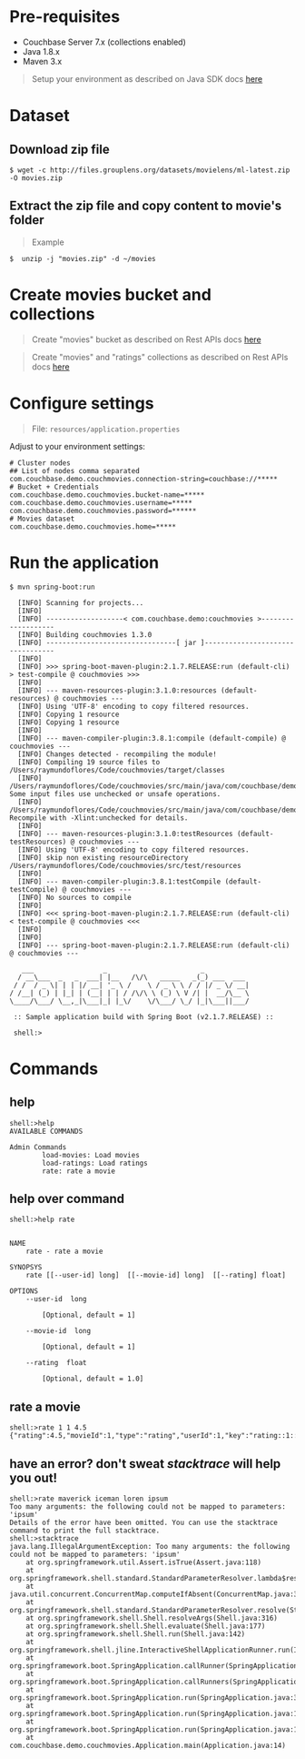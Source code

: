 # Pre-requisites

- Couchbase Server 7.x (collections enabled)
- Java 1.8.x
- Maven 3.x

> Setup your environment as described on Java SDK docs [here](https://docs.couchbase.com/java-sdk/current/hello-world/start-using-sdk.html)
# Dataset

## Download zip file
```
$ wget -c http://files.grouplens.org/datasets/movielens/ml-latest.zip -O movies.zip
```

## Extract the zip file and copy content to movie's folder

> Example
```
$  unzip -j "movies.zip" -d ~/movies
``` 

# Create movies bucket and collections 

> Create "movies" bucket as described on Rest APIs docs [here](https://docs.couchbase.com/server/current/rest-api/rest-bucket-create.html)

> Create "movies" and "ratings" collections as described on Rest APIs docs [here](https://docs.couchbase.com/server/current/developer-preview/collections/manage-collections-with-rest.html) 

# Configure settings
 
 > File: `resources/application.properties`

Adjust to your environment settings: 
```
# Cluster nodes
## List of nodes comma separated
com.couchbase.demo.couchmovies.connection-string=couchbase://*****
# Bucket + Credentials
com.couchbase.demo.couchmovies.bucket-name=*****
com.couchbase.demo.couchmovies.username=*****
com.couchbase.demo.couchmovies.password=******
# Movies dataset
com.couchbase.demo.couchmovies.home=*****
```

# Run the application

```
$ mvn spring-boot:run
  
  [INFO] Scanning for projects...
  [INFO]
  [INFO] -------------------< com.couchbase.demo:couchmovies >-------------------
  [INFO] Building couchmovies 1.3.0
  [INFO] --------------------------------[ jar ]---------------------------------
  [INFO]
  [INFO] >>> spring-boot-maven-plugin:2.1.7.RELEASE:run (default-cli) > test-compile @ couchmovies >>>
  [INFO]
  [INFO] --- maven-resources-plugin:3.1.0:resources (default-resources) @ couchmovies ---
  [INFO] Using 'UTF-8' encoding to copy filtered resources.
  [INFO] Copying 1 resource
  [INFO] Copying 1 resource
  [INFO]
  [INFO] --- maven-compiler-plugin:3.8.1:compile (default-compile) @ couchmovies ---
  [INFO] Changes detected - recompiling the module!
  [INFO] Compiling 19 source files to /Users/raymundoflores/Code/couchmovies/target/classes
  [INFO] /Users/raymundoflores/Code/couchmovies/src/main/java/com/couchbase/demo/couchmovies/data/SDKAsyncRepo.java: Some input files use unchecked or unsafe operations.
  [INFO] /Users/raymundoflores/Code/couchmovies/src/main/java/com/couchbase/demo/couchmovies/data/SDKAsyncRepo.java: Recompile with -Xlint:unchecked for details.
  [INFO]
  [INFO] --- maven-resources-plugin:3.1.0:testResources (default-testResources) @ couchmovies ---
  [INFO] Using 'UTF-8' encoding to copy filtered resources.
  [INFO] skip non existing resourceDirectory /Users/raymundoflores/Code/couchmovies/src/test/resources
  [INFO]
  [INFO] --- maven-compiler-plugin:3.8.1:testCompile (default-testCompile) @ couchmovies ---
  [INFO] No sources to compile
  [INFO]
  [INFO] <<< spring-boot-maven-plugin:2.1.7.RELEASE:run (default-cli) < test-compile @ couchmovies <<<
  [INFO]
  [INFO]
  [INFO] --- spring-boot-maven-plugin:2.1.7.RELEASE:run (default-cli) @ couchmovies ---
  
   ___                 _                       _
  / __\___  _   _  ___| |__   /\/\   _____   _(_) ___  ___
 / /  / _ \| | | |/ __| '_ \ /    \ / _ \ \ / / |/ _ \/ __|
/ /__| (_) | |_| | (__| | | / /\/\ \ (_) \ V /| |  __/\__ \
\____/\___/ \__,_|\___|_| |_\/    \/\___/ \_/ |_|\___||___/

 :: Sample application build with Spring Boot (v2.1.7.RELEASE) ::

 shell:>
```

# Commands 

## help

```
shell:>help
AVAILABLE COMMANDS

Admin Commands
        load-movies: Load movies
        load-ratings: Load ratings
        rate: rate a movie
```

## help over command

```
shell:>help rate


NAME
	rate - rate a movie

SYNOPSYS
	rate [[--user-id] long]  [[--movie-id] long]  [[--rating] float]

OPTIONS
	--user-id  long

		[Optional, default = 1]

	--movie-id  long

		[Optional, default = 1]

	--rating  float

		[Optional, default = 1.0]
```

## rate a movie
```
shell:>rate 1 1 4.5
{"rating":4.5,"movieId":1,"type":"rating","userId":1,"key":"rating::1::1","timestamp":1581551670623}
```

## have an error? don't sweat *stacktrace* will help you out!
```
shell:>rate maverick iceman loren ipsum
Too many arguments: the following could not be mapped to parameters: 'ipsum'
Details of the error have been omitted. You can use the stacktrace command to print the full stacktrace.
shell:>stacktrace
java.lang.IllegalArgumentException: Too many arguments: the following could not be mapped to parameters: 'ipsum'
	at org.springframework.util.Assert.isTrue(Assert.java:118)
	at org.springframework.shell.standard.StandardParameterResolver.lambda$resolve$4(StandardParameterResolver.java:218)
	at java.util.concurrent.ConcurrentMap.computeIfAbsent(ConcurrentMap.java:324)
	at org.springframework.shell.standard.StandardParameterResolver.resolve(StandardParameterResolver.java:138)
	at org.springframework.shell.Shell.resolveArgs(Shell.java:316)
	at org.springframework.shell.Shell.evaluate(Shell.java:177)
	at org.springframework.shell.Shell.run(Shell.java:142)
	at org.springframework.shell.jline.InteractiveShellApplicationRunner.run(InteractiveShellApplicationRunner.java:84)
	at org.springframework.boot.SpringApplication.callRunner(SpringApplication.java:771)
	at org.springframework.boot.SpringApplication.callRunners(SpringApplication.java:761)
	at org.springframework.boot.SpringApplication.run(SpringApplication.java:319)
	at org.springframework.boot.SpringApplication.run(SpringApplication.java:1214)
	at org.springframework.boot.SpringApplication.run(SpringApplication.java:1203)
	at com.couchbase.demo.couchmovies.Application.main(Application.java:14)
```
